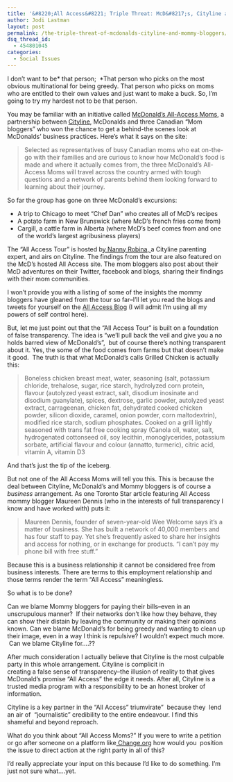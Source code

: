```yaml
---
title: '&#8220;All Access&#8221; Triple Threat: McD&#8217;s, Cityline and Mom Bloggers'
author: Jodi Lastman
layout: post
permalink: /the-triple-threat-of-mcdonalds-cityline-and-mommy-bloggers/
dsq_thread_id:
  - 454801045
categories:
  - Social Issues
---
```

I don&#8217;t want to be* that person;  *That person who picks on the most obvious multinational for being greedy. That person who picks on moms who are entitled to their own values and just want to make a buck. So, I&#8217;m going to try my hardest not to be that person.

You may be familiar with an initiative called [McDonald&#8217;s All-Access Moms][1], a partnership between <a href="http://www.citytv.com/cityline" target="_blank">Cityline</a>, McDonalds and three Canadian &#8220;Mom bloggers&#8221; who won the chance to get a behind-the scenes look at McDonalds&#8217; business practices. Here&#8217;s what it says on the site:

> Selected as representatives of busy Canadian moms who eat on-the-go with their families and are curious to know how McDonald’s food is made and where it actually comes from, the three McDonald’s All-Access Moms will travel across the country armed with tough questions and a network of parents behind them looking forward to learning about their journey.

So far the group has gone on three McDonald&#8217;s excursions:

*   A trip to Chicago to meet &#8220;Chef Dan&#8221; who creates all of McD&#8217;s recipes
*   A potato farm in New Brunswick (where McD&#8217;s french fries come from)
*   Cargill, a cattle farm in Alberta (where McD&#8217;s beef comes from and one of the world&#8217;s largest agribusiness players)

The &#8220;All Access Tour&#8221; is hosted b[y Nanny Robina, ][2]a Cityline parenting expert, and airs on Cityline. The findings from the tour are also featured on the McD&#8217;s hosted All Access site. The mom bloggers also post about their McD adventures on their Twitter, facebook and blogs, sharing their findings with their mom communities.

I won&#8217;t provide you with a listing of some of the insights the mommy bloggers have gleaned from the tour so far&#8211;I&#8217;ll let you read the blogs and tweets for yourself on the [All Access Blog][3] (I will admit I&#8217;m using all my powers of self control here).

But, let me just point out that the &#8220;All Access Tour&#8221; is built on a foundation of false transparency. The idea is &#8220;we&#8217;ll pull back the veil and give you a no holds barred view of McDonald&#8217;s&#8221;,  but of course there&#8217;s nothing transparent about it. Yes, the some of the food comes from farms but that doesn&#8217;t make it good.  The truth is that what McDonald&#8217;s calls Grilled Chicken is actually this:

> Boneless chicken breast meat, water, seasoning (salt, potassium chloride, trehalose, sugar, rice starch, hydrolyzed corn protein, flavour (autolyzed yeast extract, salt, disodium inosinate and disodium guanylate), spices, dextrose, garlic powder, autolyzed yeast extract, carrageenan, chicken fat, dehydrated cooked chicken powder, silicon dioxide, caramel, onion powder, corn maltodextrin), modified rice starch, sodium phosphates. Cooked on a grill lightly seasoned with trans fat free cooking spray (Canola oil, water, salt, hydrogenated cottonseed oil, soy lecithin, monoglycerides, potassium sorbate, artificial flavour and colour (annatto, turmeric), citric acid, vitamin A, vitamin D3

And that&#8217;s just the tip of the iceberg.

But not one of the All Access Moms will tell you this. This is because the deal between Cityline, McDonald&#8217;s and Mommy bloggers is of course a *business* arrangement. As one Toronto Star article featuring All Access mommy blogger Maureen Dennis (who in the interests of full transparency I know and have worked with) puts it:

> Maureen Dennis, founder of seven-year-old Wee Welcome says it’s a matter of business. She has built a network of 40,000 members and has four staff to pay. Yet she’s frequently asked to share her insights and access for nothing, or in exchange for products. “I can’t pay my phone bill with free stuff.”

Because this is a business relationship it cannot be considered free from business interests. There are terms to this employment relationship and those terms render the term &#8220;All Access&#8221; meaningless.

So what is to be done?

Can we blame Mommy bloggers for paying their bills&#8211;even in an unscrupulous manner?  If their networks don&#8217;t like how they behave, they can show their distain by leaving the community or making their opinions known. Can we blame McDonald&#8217;s for being greedy and wanting to clean up their image, even in a way I think is repulsive? I wouldn&#8217;t expect much more.  Can we blame Cityline for&#8230;.??

After much consideration I actually believe that Cityline is the most culpable party in this whole arrangement. Cityline is complicit in creating a false sense of transparency&#8211;the illusion of reality to that gives McDonald&#8217;s promise &#8220;All Access&#8221; the edge it needs. After all, Cityline is a trusted media program with a responsibility to be an honest broker of information.

Cityline is a key partner in the &#8220;All Access&#8221; triumvirate&#8221;  because they  lend an air of  &#8220;journalistic&#8221; credibility to the entire endeavour. I find this shameful and beyond reproach.

What do you think about &#8220;All Access Moms?&#8221; If you were to write a petition or go after someone on a platform like[ Change.org][4] how would you  position the issue to direct action at the right party in all of this?

I&#8217;d really appreciate your input on this because I&#8217;d like to do something. I&#8217;m just not sure what&#8230;.yet.

&nbsp;

&nbsp;

<div>
  <span class="Apple-style-span" style="color: #330000; font-family: Georgia, Times, serif; font-style: italic; line-height: 16px;"><br /> </span>
</div>

 [1]: http://allaccessmoms.cityline.ca/mcdonalds-all-access-moms/
 [2]: http://allaccessmoms.cityline.ca/about-nanny-robina/
 [3]: http://allaccessmoms.cityline.ca/all-access-moms-blog/
 [4]: http://www.change.org/